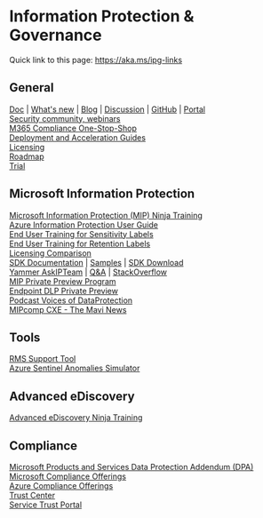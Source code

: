 # Information Protection & Governance

Quick link to this page: https://aka.ms/ipg-links

## General
[Doc](https://docs.microsoft.com/en-us/microsoft-365/compliance/) | [What's new](https://docs.microsoft.com/en-us/microsoft-365/compliance/whats-new) | [Blog](https://techcommunity.microsoft.com/t5/security-compliance-and-identity/bg-p/MicrosoftSecurityandCompliance/) | [Discussion](https://techcommunity.microsoft.com/t5/security-compliance-and-identity/bd-p/SecurityandCompliance) | [GitHub](https://microsoft.github.io/ComplianceCxE/)  | [Portal](https://compliance.microsoft.com/)   
[Security community, webinars](http://aka.ms/securitycommunity)   
[M365 Compliance One-Stop-Shop](https://aka.ms/mipc/OSS)  
[Deployment and Acceleration Guides](https://microsoft.github.io/ComplianceCxE/dag/)  
[Licensing](https://aka.ms/compliancesd)  
[Roadmap](https://aka.ms/mipc/roadmap)  
[Trial](https://aka.ms/M365E5ComplianceTrial)

## Microsoft Information Protection
[Microsoft Information Protection (MIP) Ninja Training](https://aka.ms/mipninja)   
[Azure Information Protection User Guide](https://aka.ms/AIPUserGuide)  
[End User Training for Sensitivity Labels](https://aka.ms/MIPC/Blog-EndUserTraining_Sensitivity)  
[End User Training for Retention Labels](https://aka.ms/MIPC/Blog-EndUserTraining_Retention)  
[Licensing Comparison](https://aka.ms/MIPLicensing)  
[SDK Documentation](https://aka.ms/MIPSDKDocs) | [Samples](https://aka.ms/MIPSDKSamples) | [SDK Download](	https://aka.ms/mipsdkbins)  
[Yammer AskIPTeam](https://www.yammer.com/askipteam) | 
[Q&A](https://aka.ms/AIPQA) |
[StackOverflow](https://stackoverflow.com/questions/tagged/microsoft-information-protection)  
[MIP Private Preview Program](https://aka.ms/mip-preview)  
[Endpoint DLP Private Preview](https://aka.ms/MIPC/EndpointDLP-PreviewRing)  
[Podcast Voices of DataProtection](https://aka.ms/voicesofdataprotection)  
[MIPcomp CXE - The Mavi News](https://www.youtube.com/channel/UCvkbcwynUv3ByZQaLl7PAlA)



## Tools
[RMS Support Tool](https://aka.ms/RMS_Support_Tool/Latest)  
[Azure Sentinel Anomalies Simulator](https://techcommunity.microsoft.com/t5/microsoft-sentinel-blog/the-azure-sentinel-anomalies-simulator/ba-p/2738393) 

## Advanced eDiscovery
[Advanced eDiscovery Ninja Training](https://techcommunity.microsoft.com/t5/security-compliance-and-identity/become-a-microsoft-365-advanced-ediscovery-ninja/ba-p/2793108)  

## Compliance
[Microsoft Products and Services Data Protection Addendum (DPA)](https://aka.ms/DPA)  
[Microsoft Compliance Offerings](https://docs.microsoft.com/en-us/compliance/regulatory/offering-home)  
[Azure Compliance Offerings](https://docs.microsoft.com/en-us/azure/compliance/offerings/)  
[Trust Center](https://www.microsoft.com/fr-fr/trust-center/compliance/compliance-overview)  
[Service Trust Portal](https://servicetrust.microsoft.com/)  

